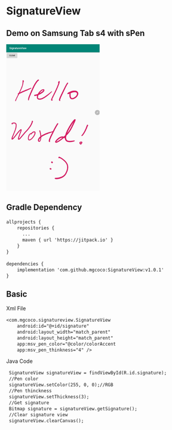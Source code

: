 # SignatureView

## Demo on Samsung Tab s4 with sPen

<img src="https://github.com/mgcoco/SignatureView/blob/master/screenshot/1.jpg" width="250px" />

## Gradle Dependency

```
allprojects {
    repositories {
      ...
      maven { url 'https://jitpack.io' }
    }
}

dependencies {
    implementation 'com.github.mgcoco:SignatureView:v1.0.1'
}
```

## Basic

Xml File

```
<com.mgcoco.signatureview.SignatureView
    android:id="@+id/signature"
    android:layout_width="match_parent"
    android:layout_height="match_parent"
    app:msv_pen_color="@color/colorAccent
    app:msv_pen_thinkness="4" />
```

Java Code

```
 SignatureView signatureView = findViewById(R.id.signature);
 //Pen color
 signatureView.setColor(255, 0, 0);//RGB
 //Pen thinckness
 signatureView.setThickness(3);
 //Get signature
 Bitmap signature = signatureView.getSignature();
 //Clear signature view              
 signatureView.clearCanvas();
